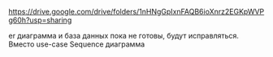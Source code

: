 https://drive.google.com/drive/folders/1nHNgGpIxnFAQB6ioXnrz2EGKpWVPg60h?usp=sharing

er диаграмма и база данных пока не готовы, будут исправляться. Вместо use-case Sequence диаграмма
